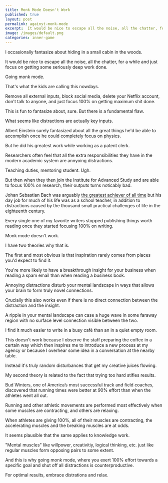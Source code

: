 ```yaml
---
title: Monk Mode Doesn't Work
published: true
layout: post
permalink: against-monk-mode
excerpt:  It would be nice to escape all the noise, all the chatter, for a while and just focus on getting some seriously deep work done.
image: /images/default.png
categories: inner-game
---
```


I occasionally fantasize about hiding in a small cabin in the woods.

It would be nice to escape all the noise, all the chatter, for a while and just focus on getting some seriously deep work done.

Going monk mode. 

That's what the kids are calling this nowdays.

Remove all external inputs, block social media, delete your Netflix account, don't talk to anyone, and just focus 100% on getting maximum shit done.

This is fun to fantasize about, sure. But there is a fundamental flaw.

What seems like distractions are actually key inputs.

Albert Einstein surely fantasized about all the great things he'd be able to accomplish once he could completely focus on physics. 

But he did his greatest work while working as a patent clerk.

Researchers often feel that all the extra responsibilities they have in the modern academic system are annyoing distractions. 

Teaching duties, mentoring student. Ugh.

But then when they then join the Institute for Advanced Study and are able to focus 100% on research, their outputs turns noticably bad.

Johan Sebastian Bach was arguably [the greatest achiever of all time](https://marginalrevolution.com/marginalrevolution/2023/09/is-bach-the-greatest-achiever-of-all-time.html) but his day job for much of his life was as a school teacher, in addition to distractions caused by the thousand small practical challenges of life in the eighteenth century.

Every single one of my favorite writers stopped publishing things worth reading once they started focusing 100% on writing. 

Monk mode doesn't work.

I have two theories why that is.

The first and most obvious is that inspiration rarely comes from places you'd expect to find it.

You're more likely to have a breakthrough insight for your business when reading a spam email than when reading a business book.

Annoying distractions disturb your mental landscape in ways that allows your brain to form truly novel connections.

Crucially this also works even if there is no direct connection between the distraction and the insight.

A ripple in your mental landscape can case a huge wave in some faraway region with no surface level connection visible between the two.

I find it much easier to write in a busy café than an in a quiet empty room.

This doesn't work because I observe the staff preparing the coffee in a certain way which then inspires me to introduce a new process at my agency or because I overhear some idea in a conversation at the nearby table.

Instead it's truly random disturbances that get my creative juices flowing.

My second theory is related to the fact that trying too hard stifles results.

Bud Winters, one of America’s most successful track and field coaches, discovered that running times were better at 90% effort than when the athletes went all out.

Running and other athletic movements are performed most effectively when some muscles are contracting, and others are relaxing.

When athletes are giving 100%, all of their muscles are contracting, the accelerating muscles and the breaking muscles are at odds.

It seems plausible that the same applies to knowledge work.

"Mental muscles" like willpower, creativitiy, logical thinking, etc. just like regular muscles form opposing pairs to some extent. 

And this is why going monk mode, where you exert 100% effort towards a specific goal and shut off all distractions is counterproductive.

For optimal results, embrace distrations and relax.